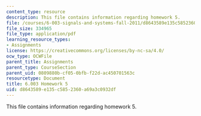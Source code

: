 ```yaml
---
content_type: resource
description: This file contains information regarding homework 5.
file: /courses/6-003-signals-and-systems-fall-2011/d8643589e135c5852360a69a3c0932df_MIT6_003F11_hw05.pdf
file_size: 334965
file_type: application/pdf
learning_resource_types:
- Assignments
license: https://creativecommons.org/licenses/by-nc-sa/4.0/
ocw_type: OCWFile
parent_title: Assignments
parent_type: CourseSection
parent_uid: 0809880b-cf05-0bfb-f22d-ac450701563c
resourcetype: Document
title: 6.003 Homework 5
uid: d8643589-e135-c585-2360-a69a3c0932df
---
```

This file contains information regarding homework 5.